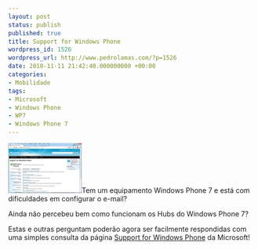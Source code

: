```yaml
---
layout: post
status: publish
published: true
title: Support for Windows Phone
wordpress_id: 1526
wordpress_url: http://www.pedrolamas.com/?p=1526
date: 2010-11-11 21:42:40.000000000 +00:00
categories:
- Mobilidade
tags:
- Microsoft
- Windows Phone
- WP7
- Windows Phone 7
---
```

[![](/wp-content/uploads/2010/11/Support-for-Windows-Phone.jpg "Support for Windows Phone")](http://support.microsoft.com/gp/windows_mobile_master)Tem um equipamento Windows Phone 7 e está com dificuldades em configurar o e-mail?

Ainda não percebeu bem como funcionam os Hubs do Windows Phone 7?

Estas e outras perguntam poderão agora ser facilmente respondidas com uma simples consulta da página [Support for Windows Phone](http://support.microsoft.com/gp/windows_mobile_master) da Microsoft!
